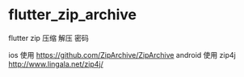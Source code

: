 # flutter_zip_archive
flutter zip 压缩 解压 密码

ios 使用 https://github.com/ZipArchive/ZipArchive
android 使用 zip4j http://www.lingala.net/zip4j/
